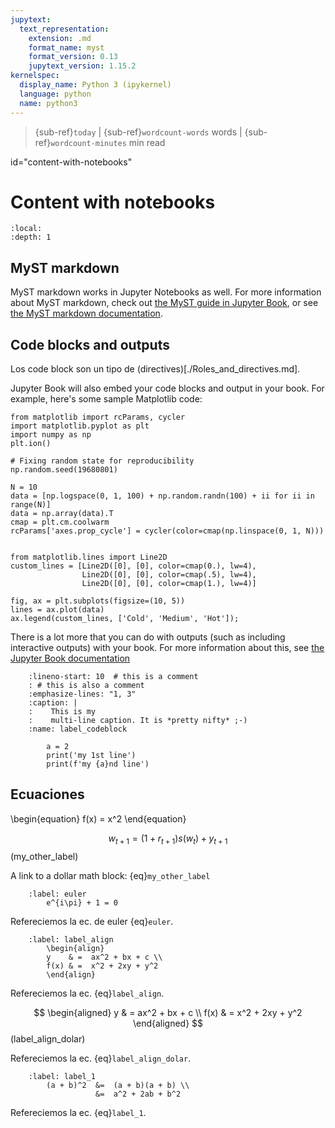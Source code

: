 ```yaml
---
jupytext:
  text_representation:
    extension: .md
    format_name: myst
    format_version: 0.13
    jupytext_version: 1.15.2
kernelspec:
  display_name: Python 3 (ipykernel)
  language: python
  name: python3
---
```


> {sub-ref}`today` | {sub-ref}`wordcount-words` words | {sub-ref}`wordcount-minutes` min read

<a> id="content-with-notebooks" </a>

# Content with notebooks 

```{contents}
:local:
:depth: 1
```

## MyST markdown

MyST markdown works in Jupyter Notebooks as well. For more information about MyST markdown, check
out [the MyST guide in Jupyter Book](https://jupyterbook.org/content/myst.html),
or see [the MyST markdown documentation](https://myst-parser.readthedocs.io/en/latest/).

## Code blocks and outputs

Los code block son un tipo de (directives)[./Roles_and_directives.md].

Jupyter Book will also embed your code blocks and output in your book.
For example, here's some sample Matplotlib code:

```{code-cell} ipython3
from matplotlib import rcParams, cycler
import matplotlib.pyplot as plt
import numpy as np
plt.ion()
```

```{code-cell} ipython3
# Fixing random state for reproducibility
np.random.seed(19680801)

N = 10
data = [np.logspace(0, 1, 100) + np.random.randn(100) + ii for ii in range(N)]
data = np.array(data).T
cmap = plt.cm.coolwarm
rcParams['axes.prop_cycle'] = cycler(color=cmap(np.linspace(0, 1, N)))


from matplotlib.lines import Line2D
custom_lines = [Line2D([0], [0], color=cmap(0.), lw=4),
                Line2D([0], [0], color=cmap(.5), lw=4),
                Line2D([0], [0], color=cmap(1.), lw=4)]

fig, ax = plt.subplots(figsize=(10, 5))
lines = ax.plot(data)
ax.legend(custom_lines, ['Cold', 'Medium', 'Hot']);
```

There is a lot more that you can do with outputs (such as including interactive outputs)
with your book. For more information about this, see [the Jupyter Book documentation](https://jupyterbook.org)

```{code-block} python
    :lineno-start: 10  # this is a comment
    : # this is also a comment
    :emphasize-lines: "1, 3"
    :caption: |
    :    This is my
    :    multi-line caption. It is *pretty nifty* ;-)
    :name: label_codeblock

        a = 2
        print('my 1st line')
        print(f'my {a}nd line')
```

## Ecuaciones

\begin{equation} 
    f(x) = x^2 
\end{equation} 

$$
    w_{t+1} = (1 + r_{t+1}) s(w_t) + y_{t+1}
$$ (my_other_label)

A link to a dollar math block: {eq}`my_other_label`

```{math} 
    :label: euler
        e^{i\pi} + 1 = 0
```

Refereciemos la ec. de euler {eq}`euler`.

```{math}
    :label: label_align
        \begin{align}
        y    & =  ax^2 + bx + c \\
        f(x) & =  x^2 + 2xy + y^2 
        \end{align}
```

Refereciemos la ec. {eq}`label_align`.

$$
    \begin{aligned}
    y    & =  ax^2 + bx + c \\
    f(x) & =  x^2 + 2xy + y^2 
    \end{aligned}
$$ (label_align_dolar)

Refereciemos la ec. {eq}`label_align_dolar`.

```{math}
    :label: label_1
        (a + b)^2  &=  (a + b)(a + b) \\
                   &=  a^2 + 2ab + b^2
```
Refereciemos la ec. {eq}`label_1`.









